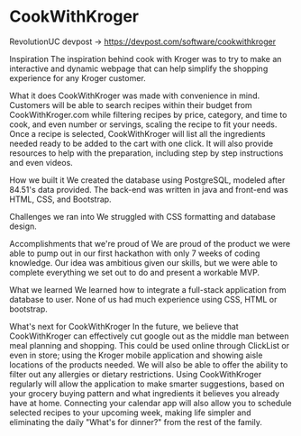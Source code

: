 # CookWithKroger
RevolutionUC devpost -> https://devpost.com/software/cookwithkroger

Inspiration
The inspiration behind cook with Kroger was to try to make an interactive and dynamic webpage that can help simplify the shopping experience for any Kroger customer.

What it does
CookWithKroger was made with convenience in mind. Customers will be able to search recipes within their budget from CookWithKroger.com while filtering recipes by price, category, and time to cook, and even number or servings, scaling the recipe to fit your needs. Once a recipe is selected, CookWithKroger will list all the ingredients needed ready to be added to the cart with one click. It will also provide resources to help with the preparation, including step by step instructions and even videos.

How we built it
We created the database using PostgreSQL, modeled after 84.51's data provided. The back-end was written in java and front-end was HTML, CSS, and Bootstrap.

Challenges we ran into
We struggled with CSS formatting and database design.

Accomplishments that we're proud of
We are proud of the product we were able to pump out in our first hackathon with only 7 weeks of coding knowledge. Our idea was ambitious given our skills, but we were able to complete everything we set out to do and present a workable MVP.

What we learned
We learned how to integrate a full-stack application from database to user. None of us had much experience using CSS, HTML or bootstrap.

What's next for CookWithKroger
In the future, we believe that CookWithKroger can effectively cut google out as the middle man between meal planning and shopping. This could be used online through ClickList or even in store; using the Kroger mobile application and showing aisle locations of the products needed. We will also be able to offer the ability to filter out any allergies or dietary restrictions. Using CookWithKroger regularly will allow the application to make smarter suggestions, based on your grocery buying pattern and what ingredients it believes you already have at home. Connecting your calendar app will also allow you to schedule selected recipes to your upcoming week, making life simpler and eliminating the daily "What's for dinner?" from the rest of the family.
